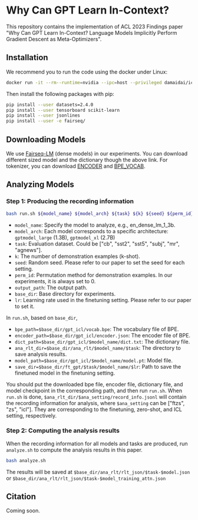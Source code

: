 # Why Can GPT Learn In-Context?
This repository contains the implementation of ACL 2023 Findings paper "Why Can GPT Learn In-Context? Language Models Implicitly Perform Gradient Descent as Meta-Optimizers".

## Installation
We recommend you to run the code using the docker under Linux:
```bash
docker run -it --rm--runtime=nvidia --ipc=host --privileged damaidai/icl:v1 bash
```
Then install the following packages with pip:
```bash
pip install --user datasets=2.4.0
pip install --user tensorboard scikit-learn
pip install --user jsonlines
pip install --user -e fairseq/
```

## Downloading Models
We use [Fairseq-LM](https://github.com/facebookresearch/fairseq/tree/main/examples/moe_lm) (dense models) in our experiments. You can download different sized model and the dictionary though the above link. For tokenizer, you can download [ENCODER](https://dl.fbaipublicfiles.com/fairseq/gpt2_bpe/encoder.json) and [BPE_VOCAB](https://dl.fbaipublicfiles.com/fairseq/gpt2_bpe/vocab.bpe).

## Analyzing Models

### Step 1: Producing the recording information
```bash
bash run.sh ${model_name} ${model_arch} ${task} ${k} ${seed} ${perm_id} ${output_path} ${base_dir} ${lr}
```
- `model_name`: Specify the model to analyze, e.g., en_dense_lm_1_3b.
- `model_arch`: Each model corresponds to a specific architecture: `gptmodel_large` (1.3B), `gptmodel_xl` (2.7B)
- `task`: Evaluation dataset. Could be ["cb", "sst2", "sst5", "subj", "mr", "agnews"].
- `k`: The number of demonstration examples (k-shot).
- `seed`: Random seed. Please refer to our paper to set the seed for each setting.
- `perm_id`: Permutation method for demonstration examples. In our experiments, it is always set to 0. 
- `output_path`: The output path.
- `base_dir`: Base directory for experiments. 
- `lr`: Learning rate used in the finetuning setting. Please refer to our paper to set it.

In `run.sh`, based on `base_dir`, 
- `bpe_path=$base_dir/gpt_icl/vocab.bpe`: The vocabulary file of BPE.
- `encoder_path=$base_dir/gpt_icl/encoder.json`: The encoder file of BPE.
- `dict_path=$base_dir/gpt_icl/$model_name/dict.txt`: The dictionary file.
- `ana_rlt_dir=$base_dir/ana_rlt/$model_name/$task`: The directory to save analysis results. 
- `model_path=$base_dir/gpt_icl/$model_name/model.pt`: Model file.
- `save_dir=$base_dir/ft_gpt/$task/$model_name/$lr`: Path to save the finetuned model in the finetuning setting. 

You should put the downloaded bpe file, encoder file, dictionary file, and model checkpoint in the corresponding path, and then run `run.sh`. When `run.sh` is done, `$ana_rlt_dir/$ana_setting/record_info.jsonl` will contain the recording information for analysis, where `$ana_setting` can be ["ftzs", "zs", "icl"]. They are corresponding to the finetuning, zero-shot, and ICL setting, respectively. 

### Step 2: Computing the analysis results
When the recording information for all models and tasks are produced, run `analyze.sh` to compute the analysis results in this paper. 
```bash
bash analyze.sh
```
The results will be saved at `$base_dir/ana_rlt/rlt_json/$task-$model.json` or `$base_dir/ana_rlt/rlt_json/$task-$model_training_attn.json`

## Citation
Coming soon.
